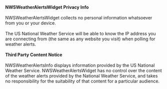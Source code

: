 <b>NWSWeatherAlertsWidget Privacy Info</b><br>
<br>
NWSWeatherAlertsWidget collects no personal information whatsoever from you or your device.<br>
<br>
The US National Weather Service will be able to know the IP address you are connecting from (the same as any website you visit) when polling for weather alerts.<br>
<br>
<b>Third Party Content Notice</b><br>
<br>
NWSWeatherAlertsInfo displays information provided by the US National Weather Service. NWSWeatherAlertsWidget has no control over the content of the weather alerts provided by the National Weather Service, and takes no responsibility for the suitability of that content for a particular audience.<br>
